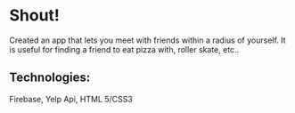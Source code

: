 # Shout!
Created an app that lets you meet with friends within a radius of yourself. It is useful for finding a friend to eat pizza with, roller skate, etc.. 

## Technologies:
Firebase, Yelp Api, HTML 5/CSS3
